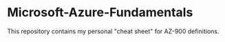 # Microsoft-Azure-Fundamentals 
This repository contains my personal "cheat sheet" for AZ-900 definitions.
